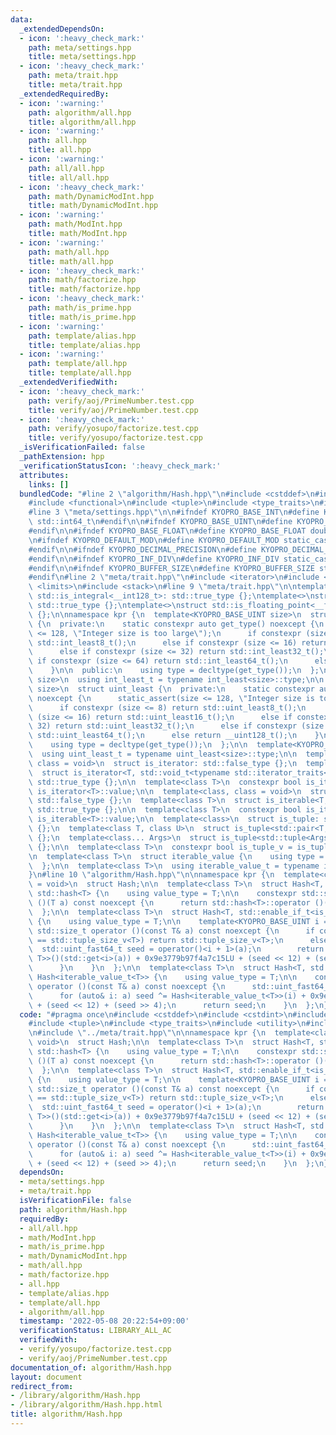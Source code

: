 ```yaml
---
data:
  _extendedDependsOn:
  - icon: ':heavy_check_mark:'
    path: meta/settings.hpp
    title: meta/settings.hpp
  - icon: ':heavy_check_mark:'
    path: meta/trait.hpp
    title: meta/trait.hpp
  _extendedRequiredBy:
  - icon: ':warning:'
    path: algorithm/all.hpp
    title: algorithm/all.hpp
  - icon: ':warning:'
    path: all.hpp
    title: all.hpp
  - icon: ':warning:'
    path: all/all.hpp
    title: all/all.hpp
  - icon: ':heavy_check_mark:'
    path: math/DynamicModInt.hpp
    title: math/DynamicModInt.hpp
  - icon: ':warning:'
    path: math/ModInt.hpp
    title: math/ModInt.hpp
  - icon: ':warning:'
    path: math/all.hpp
    title: math/all.hpp
  - icon: ':heavy_check_mark:'
    path: math/factorize.hpp
    title: math/factorize.hpp
  - icon: ':heavy_check_mark:'
    path: math/is_prime.hpp
    title: math/is_prime.hpp
  - icon: ':warning:'
    path: template/alias.hpp
    title: template/alias.hpp
  - icon: ':warning:'
    path: template/all.hpp
    title: template/all.hpp
  _extendedVerifiedWith:
  - icon: ':heavy_check_mark:'
    path: verify/aoj/PrimeNumber.test.cpp
    title: verify/aoj/PrimeNumber.test.cpp
  - icon: ':heavy_check_mark:'
    path: verify/yosupo/factorize.test.cpp
    title: verify/yosupo/factorize.test.cpp
  _isVerificationFailed: false
  _pathExtension: hpp
  _verificationStatusIcon: ':heavy_check_mark:'
  attributes:
    links: []
  bundledCode: "#line 2 \"algorithm/Hash.hpp\"\n#include <cstddef>\n#include <cstdint>\n\
    #include <functional>\n#include <tuple>\n#include <type_traits>\n#include <utility>\n\
    #line 3 \"meta/settings.hpp\"\n\n#ifndef KYOPRO_BASE_INT\n#define KYOPRO_BASE_INT\
    \ std::int64_t\n#endif\n\n#ifndef KYOPRO_BASE_UINT\n#define KYOPRO_BASE_UINT std::uint64_t\n\
    #endif\n\n#ifndef KYOPRO_BASE_FLOAT\n#define KYOPRO_BASE_FLOAT double\n#endif\n\
    \n#ifndef KYOPRO_DEFAULT_MOD\n#define KYOPRO_DEFAULT_MOD static_cast<KYOPRO_BASE_UINT>(998244353)\n\
    #endif\n\n#ifndef KYOPRO_DECIMAL_PRECISION\n#define KYOPRO_DECIMAL_PRECISION static_cast<KYOPRO_BASE_UINT>(12)\n\
    #endif\n\n#ifndef KYOPRO_INF_DIV\n#define KYOPRO_INF_DIV static_cast<KYOPRO_BASE_UINT>(3)\n\
    #endif\n\n#ifndef KYOPRO_BUFFER_SIZE\n#define KYOPRO_BUFFER_SIZE static_cast<KYOPRO_BASE_UINT>(2048)\n\
    #endif\n#line 2 \"meta/trait.hpp\"\n#include <iterator>\n#include <queue>\n#include\
    \ <limits>\n#include <stack>\n#line 9 \"meta/trait.hpp\"\n\ntemplate<>\nstruct\
    \ std::is_integral<__int128_t>: std::true_type {};\ntemplate<>\nstruct std::is_integral<__uint128_t>:\
    \ std::true_type {};\ntemplate<>\nstruct std::is_floating_point<__float128>: std::true_type\
    \ {};\n\nnamespace kpr {\n  template<KYOPRO_BASE_UINT size>\n  struct int_least\
    \ {\n  private:\n    static constexpr auto get_type() noexcept {\n      static_assert(size\
    \ <= 128, \"Integer size is too large\");\n      if constexpr (size <= 8) return\
    \ std::int_least8_t();\n      else if constexpr (size <= 16) return std::int_least16_t();\n\
    \      else if constexpr (size <= 32) return std::int_least32_t();\n      else\
    \ if constexpr (size <= 64) return std::int_least64_t();\n      else return __int128_t();\n\
    \    }\n\n  public:\n    using type = decltype(get_type());\n  };\n\n  template<KYOPRO_BASE_UINT\
    \ size>\n  using int_least_t = typename int_least<size>::type;\n\n  template<KYOPRO_BASE_UINT\
    \ size>\n  struct uint_least {\n  private:\n    static constexpr auto get_type()\
    \ noexcept {\n      static_assert(size <= 128, \"Integer size is too large\");\n\
    \      if constexpr (size <= 8) return std::uint_least8_t();\n      else if constexpr\
    \ (size <= 16) return std::uint_least16_t();\n      else if constexpr (size <=\
    \ 32) return std::uint_least32_t();\n      else if constexpr (size <= 64) return\
    \ std::uint_least64_t();\n      else return __uint128_t();\n    }\n\n  public:\n\
    \    using type = decltype(get_type());\n  };\n\n  template<KYOPRO_BASE_UINT size>\n\
    \  using uint_least_t = typename uint_least<size>::type;\n\n  template<class,\
    \ class = void>\n  struct is_iterator: std::false_type {};\n  template<class T>\n\
    \  struct is_iterator<T, std::void_t<typename std::iterator_traits<T>::iterator_category>>:\
    \ std::true_type {};\n\n  template<class T>\n  constexpr bool is_iterator_v =\
    \ is_iterator<T>::value;\n\n  template<class, class = void>\n  struct is_iterable:\
    \ std::false_type {};\n  template<class T>\n  struct is_iterable<T, std::void_t<decltype(std::begin(std::declval<T>()))>>:\
    \ std::true_type {};\n\n  template<class T>\n  constexpr bool is_iterable_v =\
    \ is_iterable<T>::value;\n\n  template<class>\n  struct is_tuple: std::false_type\
    \ {};\n  template<class T, class U>\n  struct is_tuple<std::pair<T, U>>: std::true_type\
    \ {};\n  template<class... Args>\n  struct is_tuple<std::tuple<Args...>>: std::true_type\
    \ {};\n\n  template<class T>\n  constexpr bool is_tuple_v = is_tuple<T>::value;\n\
    \n  template<class T>\n  struct iterable_value {\n    using type = std::decay_t<decltype(*std::begin(std::declval<T>()))>;\n\
    \  };\n\n  template<class T>\n  using iterable_value_t = typename iterable_value<T>::type;\n\
    }\n#line 10 \"algorithm/Hash.hpp\"\n\nnamespace kpr {\n  template<class, class\
    \ = void>\n  struct Hash;\n\n  template<class T>\n  struct Hash<T, std::enable_if_t<std::is_scalar_v<T>>>:\
    \ std::hash<T> {\n    using value_type = T;\n\n    constexpr std::size_t operator\
    \ ()(T a) const noexcept {\n      return std::hash<T>::operator ()(a);\n    }\n\
    \  };\n\n  template<class T>\n  struct Hash<T, std::enable_if_t<is_tuple_v<T>>>\
    \ {\n    using value_type = T;\n\n    template<KYOPRO_BASE_UINT i = 0>\n    constexpr\
    \ std::size_t operator ()(const T& a) const noexcept {\n      if constexpr (i\
    \ == std::tuple_size_v<T>) return std::tuple_size_v<T>;\n      else {\n      \
    \  std::uint_fast64_t seed = operator()<i + 1>(a);\n        return seed ^ (Hash<std::tuple_element_t<i,\
    \ T>>()(std::get<i>(a)) + 0x9e3779b97f4a7c15LU + (seed << 12) + (seed >> 4));\n\
    \      }\n    }\n  };\n\n  template<class T>\n  struct Hash<T, std::enable_if_t<is_iterable_v<T>>>:\
    \ Hash<iterable_value_t<T>> {\n    using value_type = T;\n\n    constexpr std::size_t\
    \ operator ()(const T& a) const noexcept {\n      std::uint_fast64_t seed = a.size();\n\
    \      for (auto& i: a) seed ^= Hash<iterable_value_t<T>>(i) + 0x9e3779b97f4a7c15LU\
    \ + (seed << 12) + (seed >> 4);\n      return seed;\n    }\n  };\n}\n"
  code: "#pragma once\n#include <cstddef>\n#include <cstdint>\n#include <functional>\n\
    #include <tuple>\n#include <type_traits>\n#include <utility>\n#include \"../meta/settings.hpp\"\
    \n#include \"../meta/trait.hpp\"\n\nnamespace kpr {\n  template<class, class =\
    \ void>\n  struct Hash;\n\n  template<class T>\n  struct Hash<T, std::enable_if_t<std::is_scalar_v<T>>>:\
    \ std::hash<T> {\n    using value_type = T;\n\n    constexpr std::size_t operator\
    \ ()(T a) const noexcept {\n      return std::hash<T>::operator ()(a);\n    }\n\
    \  };\n\n  template<class T>\n  struct Hash<T, std::enable_if_t<is_tuple_v<T>>>\
    \ {\n    using value_type = T;\n\n    template<KYOPRO_BASE_UINT i = 0>\n    constexpr\
    \ std::size_t operator ()(const T& a) const noexcept {\n      if constexpr (i\
    \ == std::tuple_size_v<T>) return std::tuple_size_v<T>;\n      else {\n      \
    \  std::uint_fast64_t seed = operator()<i + 1>(a);\n        return seed ^ (Hash<std::tuple_element_t<i,\
    \ T>>()(std::get<i>(a)) + 0x9e3779b97f4a7c15LU + (seed << 12) + (seed >> 4));\n\
    \      }\n    }\n  };\n\n  template<class T>\n  struct Hash<T, std::enable_if_t<is_iterable_v<T>>>:\
    \ Hash<iterable_value_t<T>> {\n    using value_type = T;\n\n    constexpr std::size_t\
    \ operator ()(const T& a) const noexcept {\n      std::uint_fast64_t seed = a.size();\n\
    \      for (auto& i: a) seed ^= Hash<iterable_value_t<T>>(i) + 0x9e3779b97f4a7c15LU\
    \ + (seed << 12) + (seed >> 4);\n      return seed;\n    }\n  };\n}"
  dependsOn:
  - meta/settings.hpp
  - meta/trait.hpp
  isVerificationFile: false
  path: algorithm/Hash.hpp
  requiredBy:
  - all/all.hpp
  - math/ModInt.hpp
  - math/is_prime.hpp
  - math/DynamicModInt.hpp
  - math/all.hpp
  - math/factorize.hpp
  - all.hpp
  - template/alias.hpp
  - template/all.hpp
  - algorithm/all.hpp
  timestamp: '2022-05-08 20:22:54+09:00'
  verificationStatus: LIBRARY_ALL_AC
  verifiedWith:
  - verify/yosupo/factorize.test.cpp
  - verify/aoj/PrimeNumber.test.cpp
documentation_of: algorithm/Hash.hpp
layout: document
redirect_from:
- /library/algorithm/Hash.hpp
- /library/algorithm/Hash.hpp.html
title: algorithm/Hash.hpp
---
```

